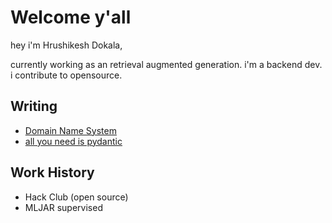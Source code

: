 # Welcome y'all

hey i'm Hrushikesh Dokala,

currently working as an retrieval augmented generation. i'm a backend dev. i contribute to opensource.

## Writing

- [Domain Name System](./writing/posts/dns.md)
- [all you need is pydantic](./writing/posts/pydantic.md)


## Work History

- Hack Club (open source)
- MLJAR supervised